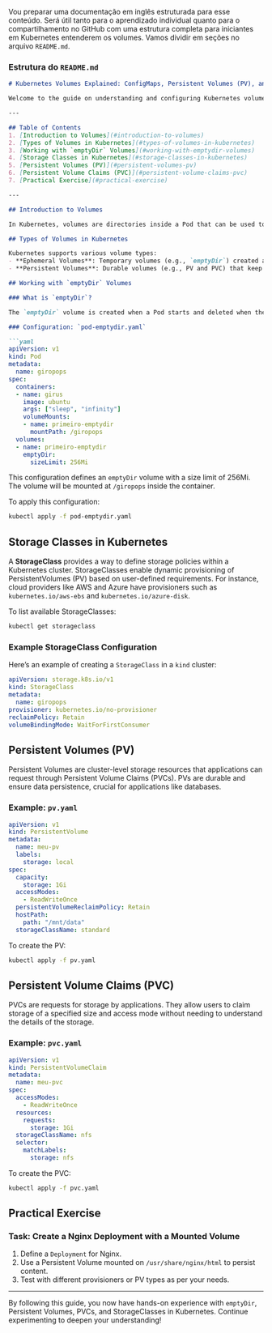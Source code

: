 Vou preparar uma documentação em inglês estruturada para esse conteúdo. Será útil tanto para o aprendizado individual quanto para o compartilhamento no GitHub com uma estrutura completa para iniciantes em Kubernetes entenderem os volumes. Vamos dividir em seções no arquivo `README.md`.

### Estrutura do `README.md`

```markdown
# Kubernetes Volumes Explained: ConfigMaps, Persistent Volumes (PV), and Persistent Volume Claims (PVC)

Welcome to the guide on understanding and configuring Kubernetes volumes! Today, we’ll demystify Kubernetes volumes with hands-on examples using various clusters, including **EKS**, **kind**, and cloud provider instances.

---

## Table of Contents
1. [Introduction to Volumes](#introduction-to-volumes)
2. [Types of Volumes in Kubernetes](#types-of-volumes-in-kubernetes)
3. [Working with `emptyDir` Volumes](#working-with-emptydir-volumes)
4. [Storage Classes in Kubernetes](#storage-classes-in-kubernetes)
5. [Persistent Volumes (PV)](#persistent-volumes-pv)
6. [Persistent Volume Claims (PVC)](#persistent-volume-claims-pvc)
7. [Practical Exercise](#practical-exercise)

---

## Introduction to Volumes

In Kubernetes, volumes are directories inside a Pod that can be used to store data. They can be ephemeral or persistent, depending on the application's needs. Volumes are especially important for maintaining data consistency and availability across container restarts.

## Types of Volumes in Kubernetes

Kubernetes supports various volume types:
- **Ephemeral Volumes**: Temporary volumes (e.g., `emptyDir`) created and destroyed with the Pod.
- **Persistent Volumes**: Durable volumes (e.g., PV and PVC) that keep data intact even when the Pod is deleted.

## Working with `emptyDir` Volumes

### What is `emptyDir`?

The `emptyDir` volume is created when a Pod starts and deleted when the Pod is removed. It is commonly used for temporary storage or to share data between containers within the same Pod.

### Configuration: `pod-emptydir.yaml`

```yaml
apiVersion: v1
kind: Pod
metadata:
  name: giropops
spec:
  containers:
  - name: girus
    image: ubuntu
    args: ["sleep", "infinity"]
    volumeMounts:
    - name: primeiro-emptydir
      mountPath: /giropops
  volumes:
  - name: primeiro-emptydir
    emptyDir:
      sizeLimit: 256Mi
```

This configuration defines an `emptyDir` volume with a size limit of 256Mi. The volume will be mounted at `/giropops` inside the container.

To apply this configuration:
```bash
kubectl apply -f pod-emptydir.yaml
```

## Storage Classes in Kubernetes

A **StorageClass** provides a way to define storage policies within a Kubernetes cluster. StorageClasses enable dynamic provisioning of PersistentVolumes (PV) based on user-defined requirements. For instance, cloud providers like AWS and Azure have provisioners such as `kubernetes.io/aws-ebs` and `kubernetes.io/azure-disk`.

To list available StorageClasses:
```bash
kubectl get storageclass
```

### Example StorageClass Configuration

Here’s an example of creating a `StorageClass` in a `kind` cluster:
```yaml
apiVersion: storage.k8s.io/v1
kind: StorageClass
metadata:
  name: giropops
provisioner: kubernetes.io/no-provisioner
reclaimPolicy: Retain
volumeBindingMode: WaitForFirstConsumer
```

## Persistent Volumes (PV)

Persistent Volumes are cluster-level storage resources that applications can request through Persistent Volume Claims (PVCs). PVs are durable and ensure data persistence, crucial for applications like databases.

### Example: `pv.yaml`

```yaml
apiVersion: v1
kind: PersistentVolume
metadata:
  name: meu-pv
  labels:
    storage: local
spec:
  capacity:
    storage: 1Gi
  accessModes:
    - ReadWriteOnce
  persistentVolumeReclaimPolicy: Retain
  hostPath:
    path: "/mnt/data"
  storageClassName: standard
```

To create the PV:
```bash
kubectl apply -f pv.yaml
```

## Persistent Volume Claims (PVC)

PVCs are requests for storage by applications. They allow users to claim storage of a specified size and access mode without needing to understand the details of the storage.

### Example: `pvc.yaml`

```yaml
apiVersion: v1
kind: PersistentVolumeClaim
metadata:
  name: meu-pvc
spec:
  accessModes:
    - ReadWriteOnce
  resources:
    requests:
      storage: 1Gi
  storageClassName: nfs
  selector:
    matchLabels:
      storage: nfs
```

To create the PVC:
```bash
kubectl apply -f pvc.yaml
```

## Practical Exercise

### Task: Create a Nginx Deployment with a Mounted Volume

1. Define a `Deployment` for Nginx.
2. Use a Persistent Volume mounted on `/usr/share/nginx/html` to persist content.
3. Test with different provisioners or PV types as per your needs.

---

By following this guide, you now have hands-on experience with `emptyDir`, Persistent Volumes, PVCs, and StorageClasses in Kubernetes. Continue experimenting to deepen your understanding!
```
